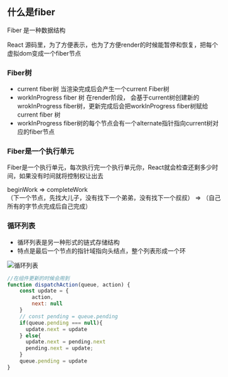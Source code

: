 ## 什么是fiber

<!--  -->
Fiber 是一种数据结构

React 源码里，为了方便表示，也为了方便render的时候能暂停和恢复，把每个虚拟dom变成一个fiber节点  

### Fiber树  

* current fiber树 当渲染完成后会产生一个current Fiber树
* workInProgress fiber 树 在render阶段， 会基于current树创建新的wrokInProgress fiber树，更新完成后会把workInProgress fiber树赋给current fiber 树
* workInProgress fiber树的每个节点会有一个alternate指针指向current树对应的fiber节点

### Fiber是一个执行单元

Fiber是一个执行单元，每次执行完一个执行单元你，React就会检查还剩多少时间，如果没有时间就将控制权让出去

beginWork => completeWork  
（下一个节点，先找大儿子，没有找下一个弟弟，没有找下一个叔叔） => （自己所有的字节点完成后自己完成）

### 循环列表

* 循环列表是另一种形式的链式存储结构
* 特点是最后一个节点的指针域指向头结点，整个列表形成一个环  

![循环列表](https://s3.bmp.ovh/imgs/2021/08/19207103a45ba52b.png)

```js
//在组件更新的时候会用到
function dispatchAction(queue, action) {
    const update = {
        action,
        next: null
    }
    // const pending = queue.pending
    if(queue.pending === null){
      update.next = update
    } else{
      update.next = pending.next
      pending.next = update;
    }
    queue.pending = update
}
```
